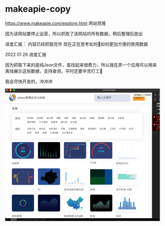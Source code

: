 # makeapie-copy
https://www.makeapie.com/explore.html 网站克隆

因为该网站要停止运营，所以抓取了该网站的所有数据，稍后整理后放出

进度汇报：
内容已经抓取完毕
现在正在思考如何🤔如何更加方便的使用数据

2022 01 26 进度汇报

因为抓取下来的是纯Json文件，查找起来很费力，所以我在弄一个应用可以用来离线展示这些数据，支持查询，平时还要辛苦打工🐶 

我会尽快开发的，冲冲冲

![show_charts](./8441643177091_.pic.jpg)

